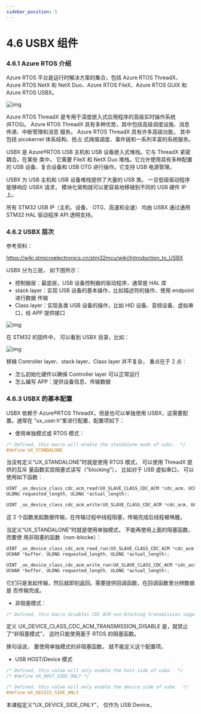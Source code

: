```yaml
---
sidebar_position: 5
---
```


# 4.6 USBX 组件

### 4.6.1 Azure RTOS 介绍

Azure RTOS 平台是运行时解决方案的集合，包括 Azure RTOS ThreadX、Azure RTOS NetX 和 NetX Duo、Azure RTOS FileX、Azure RTOS GUIX 和 Azure RTOS USBX。

![img](http://photos.100ask.net/modbus-docs/project_one/chapter5/image58.png) 

Azure RTOS ThreadX 是专用于深度嵌入式应用程序的高级实时操作系统 (RTOS)。 Azure RTOS ThreadX 具有多种优势，其中包括高级调度设施、消息传递、中断管理和消息 服务。  Azure RTOS ThreadX 具有许多高级功能， 其中包括 picokernel 体系结构、抢占 式阈值调度、事件链和一系列丰富的系统服务。

USBX 是 Azure®RTOS USB 主机和 USB 设备嵌入式堆栈。它与 ThreadX 紧密耦合。在某些 类中， 它需要 FileX 和 NetX Duo 堆栈。它允许使用具有多种配置的 USB 设备、复合设备和 USB OTG 进行操作。它支持 USB 电源管理。

USBX 为 USB 主机和 USB 设备堆栈提供了大量的 USB 类。 一旦低级驱动程序能够响应 USBX 请求， 模块化架构就可以更容易地移植到不同的 USB 硬件 IP 上。

所有 STM32 USB IP（主机、设备、 OTG、高速和全速） 均由 USBX 通过通用 STM32 HAL 驱动程序 API 透明支持。 

### 4.6.2 USBX 层次

参考资料：

https://wiki.stmicroelectronics.cn/stm32mcu/wiki/Introduction_to_USBX

USBX 分为三层， 如下图所示：

- 控制器层：最底层，USB 设备控制器的驱动程序，通常是 HAL 库
- stack layer：实现 USB 设备的基本操作，比如描述符的操作、使用 endpoint 进行数据 传输
- Class layer：实现各类 USB 设备的操作，比如 HID 设备、音频设备、虚拟串口，给 APP 提供接口

![img](http://photos.100ask.net/modbus-docs/project_one/chapter5/image59.png) 

在 STM32 的固件中， 可以看到 USBX 目录，比如：

![img](http://photos.100ask.net/modbus-docs/project_one/chapter5/image60.png) 

移植 Controller layer、stack layer、Class layer 并不复杂， 重点在于 2 点： 

- 怎么初始化硬件以确保 Controller layer 可以正常运行
- 怎么编写 APP：提供设备信息、传输数据 

### 4.6.3 USBX 的基本配置

USBX 依赖于 Azure®RTOS ThreadX，但是也可以单独使用 USBX，这需要配置。通常在 “ux_user.h”里进行配置，配置项如下：

- 使用单独模式或 RTOS 模式：

```c
/* Defined, this macro will enable the standalone mode of usbx.  */
#define UX_STANDALONE
```

当没有定义“UX_STANDALONE”时就是使用 RTOS 模式， 可以使用 ThreadX 提供的互斥 量函数实现阻塞式读写（“blocking”）， 比如对于 USB 虚拟串口， 可以使用如下函数：

```c
UINT _ux_device_class_cdc_acm_read(UX_SLAVE_CLASS_CDC_ACM *cdc_acm, UCHAR *buffer,
ULONG requested_length, ULONG *actual_length);

UINT _ux_device_class_cdc_acm_write(UX_SLAVE_CLASS_CDC_ACM *cdc_acm, UCHAR *buffer, ULONG requested_length, ULONG *actual_length);
```

这 2 个函数发起数据传输，在传输过程中线程阻塞，传输完成后线程被唤醒。

当定义“UX_STANDALONE”时就是使用单独模式， 不能再使用上面的阻塞函数，而要使 用非阻塞的函数（non-blocke）：

```c
UINT _ux_device_class_cdc_acm_read_run(UX_SLAVE_CLASS_CDC_ACM *cdc_acm,
UCHAR *buffer, ULONG requested_length, ULONG *actual_length);

UINT _ux_device_class_cdc_acm_write_run(UX_SLAVE_CLASS_CDC_ACM *cdc_acm,
UCHAR *buffer, ULONG requested_length, ULONG *actual_length);
```

它们只是发起传输，然后就即刻返回。需要提供回调函数，在回调函数里分辨数据是 否传输完成。

- 非阻塞模式：

```c
/* Defined, this macro disables CDC ACM non-blocking transmission support. */ //#define UX_DEVICE_CLASS_CDC_ACM_TRANSMISSION_DISABLE
```

定义 UX_DEVICE_CLASS_CDC_ACM_TRANSMISSION_DISABLE 是，就禁止了“非阻塞模式”， 这时只能使用基于 RTOS 的阻塞函数。

换句话说， 要使用单独模式的非阻塞函数， 就不能定义这个配置项。

- USB HOST/Device 模式

```c
/* Defined, this value will only enable the host side of usbx.  */
/* #define UX_HOST_SIDE_ONLY */

/* Defined, this value will only enable the device side of usbx.  */
#define UX_DEVICE_SIDE_ONLY
```

本课程定义“UX_DEVICE_SIDE_ONLY”， 仅作为 USB Device。